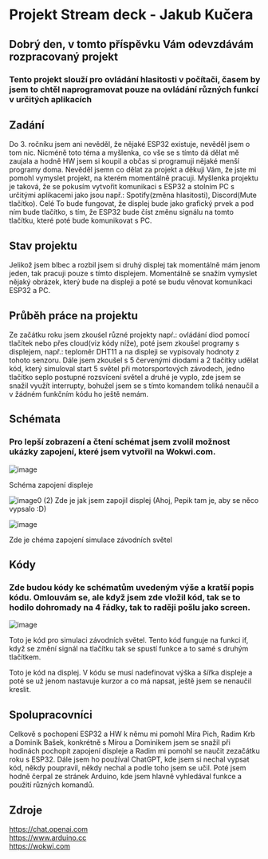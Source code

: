 # Projekt Stream deck - Jakub Kučera
## Dobrý den, v tomto příspěvku Vám odevzdávám rozpracovaný projekt
### Tento projekt slouží pro ovládání hlasitosti v počítači, časem by jsem to chtěl naprogramovat pouze na ovládání různých funkcí v určitých aplikacích

## Zadání
Do 3. ročníku jsem ani nevěděl, že nějaké ESP32 existuje, nevěděl jsem o tom nic. Nicméně toto téma a myšlenka, co vše se s tímto dá dělat mě zaujala a hodně HW jsem si koupil a občas si programuji nějaké menší programy doma. Nevěděl jsemn co dělat za projekt a děkuji Vám, že jste mi pomohl vymyslet projekt, na kterém momentálně pracuji. Myšlenka projektu je taková, že se pokusím vytvořit komunikaci s ESP32 a stolním PC s určitými aplikacemi jako jsou např.: Spotify(změna hlasitosti), Discord(Mute tlačítko). Celé To bude fungovat, že displej bude jako grafický prvek a pod ním bude tlačítko, s tím, že ESP32 bude číst změnu signálu na tomto tlačítku, které poté bude komunikovat s PC.
## Stav projektu 
Jelikož jsem blbec a rozbil jsem si druhý displej tak momentálně mám jenom jeden, tak pracuji pouze s tímto displejem. Momentálně se snažím vymyslet nějaký obrázek, který bude na displeji a poté se budu věnovat komunikaci ESP32 a PC. 
## Průběh práce na projektu
Ze začátku roku jsem zkouśel různé projekty napŕ.: ovládání diod pomocí tlačítek nebo přes cloud(viz kódy níže), poté jsem zkoušel programy s displejem, např.: teploměr DHT11 a na displeji se vypisovaly hodnoty z tohoto senzoru. Dále jsem zkoušel s 5 červenými diodami a 2 tlačítky udělat kód, který simuloval start 5 světel při motorsportových závodech, jedno tlačítko seplo postupné rozsvícení světel a druhé je vyplo, zde jsem se snažil využít interrupty, bohužel jsem se s tímto komandem toliká nenaučil a v žádném funkčním kódu ho ještě nemám. 
## Schémata
### Pro lepší zobrazení a čtení schémat jsem zvolil možnost ukázky zapojení, které jsem vytvořil na Wokwi.com. 
![image](https://github.com/Vajco06/Projekt1/assets/154622913/bda0052e-48dd-48d4-b043-1e01e8d0d1b1)

Schéma zapojení displeje 


![image0 (2)](https://github.com/Vajco06/Projekt1/assets/154622913/f6ab5f72-f40c-4224-b8a0-2ee1c3b87c09)
Zde je jak jsem zapojil displej (Ahoj, Pepik tam je, aby se něco vypsalo :D)


![image](https://github.com/Vajco06/Projekt1/assets/154622913/ea3c986a-a946-46ad-9ae5-4f275d0ec240)

Zde je chéma zapojení simulace závodních světel

## Kódy
### Zde budou kódy ke schématům uvedeným výše a kratší popis kódu. Omlouvám se, ale když jsem zde vložil kód, tak se to hodilo dohromady na 4 řádky, tak to raději pošlu jako screen.

![image](https://github.com/Vajco06/Projekt1/assets/154622913/50ed7cab-c0bb-40a7-bfe6-ea9a9ebc5007)

Toto je kód pro simulaci závodních světel. Tento kód funguje na funkci if, když se změní signál na tlačítku tak se spustí funkce a to samé s druhým tlačítkem.

Toto je kód na displej. V kódu se musí nadefinovat výška a šířka displeje a poté se už jenom nastavuje kurzor a co má napsat, ještě jsem se nenaučil kreslit. 

## Spolupracovníci
Celkově s pochopení ESP32 a HW k němu mi pomohl Míra Pich, Radim Krb a Dominik Bašek, konkrétně s Mírou a Dominikem jsem se snažil při hodinách pochopit zapojení displeje a Radim mi pomohl se naučit zezačátku roku s ESP32. Dále jsem ho používal ChatGPT, kde jsem si nechal vypsat kód, někdy poupravil, někdy nechal a podle toho jsem se učil. Poté jsem hodně čerpal ze stránek Arduino, kde jsem hlavně vyhledával funkce a použití různých komandů. 
## Zdroje
https://chat.openai.com  
https://www.arduino.cc     
https://wokwi.com 
